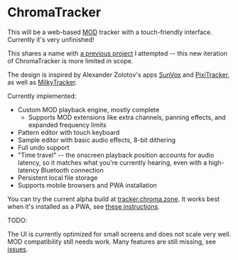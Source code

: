 # ChromaTracker

This will be a web-based [MOD](https://en.wikipedia.org/wiki/MOD_(file_format)) tracker with a touch-friendly interface. Currently it's very unfinished!

This shares a name with [a previous project](https://github.com/vanjac/chromatracker) I attempted -- this new iteration of ChromaTracker is more limited in scope.

The design is inspired by Alexander Zolotov's apps [SunVox](https://www.warmplace.ru/soft/sunvox/) and [PixiTracker](https://www.warmplace.ru/soft/pixitracker/), as well as [MilkyTracker](https://milkytracker.org/).

Currently implemented:

- Custom MOD playback engine, mostly complete
  - Supports MOD extensions like extra channels, panning effects, and expanded frequency limits
- Pattern editor with touch keyboard
- Sample editor with basic audio effects, 8-bit dithering
- Full undo support
- "Time travel" -- the onscreen playback position accounts for audio latency, so it matches what you're currently hearing, even with a high-latency Bluetooth connection
- Persistent local file storage
- Supports mobile browsers and PWA installation

You can try the current alpha build at [tracker.chroma.zone](https://tracker.chroma.zone/). It works best when it's installed as a PWA, see [these instructions](https://www.installpwa.com/from/tracker.chroma.zone).

TODO:

The UI is currently optimized for small screens and does not scale very well. MOD compatibility still needs work. Many features are still missing, see [issues](https://github.com/vanjac/chromatracker-js/milestone/1).
